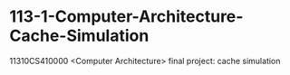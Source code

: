# 113-1-Computer-Architecture-Cache-Simulation
11310CS410000 &lt;Computer Architecture> final project: cache simulation
